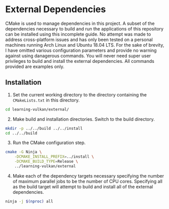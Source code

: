 # External Dependencies
CMake is used to manage dependencies in this project.
A subset of the dependencies necessary to build and run the applications of this repository can be installed using this incomplete guide.
No attempt was made to address cross-platform issues and has only been tested on a personal machines running Arch Linux and Ubuntu 18.04 LTS.
For the sake of brevity, I have omitted various configuration parameters and provide no warning against using danagerous commands.
You will never need super user privileges to build and install the external dependencies.
All commands provided are examples only.

## Installation
1. Set the current working directory to the directory containing the
`CMakeLists.txt` in this directory.  
```bash
cd learning-vulkan/external/
```

2. Make build and installation directories. Switch to the build directory.
```bash
mkdir -p ../../build ../../install
cd ../../build
```

3. Run the CMake configuration step.  
```bash
cmake -G Ninja \
    -DCMAKE_INSTALL_PREFIX=../install \
    -DCMAKE_BUILD_TYPE=Release \
    ../learning-vulkan/external
```

4. Make each of the dependency targets necessary specifying the number of maximum parallel jobs to be the number of CPU cores.
   Specifying all as the build target will attempt to build and install all of the external dependencies.
```bash
ninja -j $(nproc) all
```
